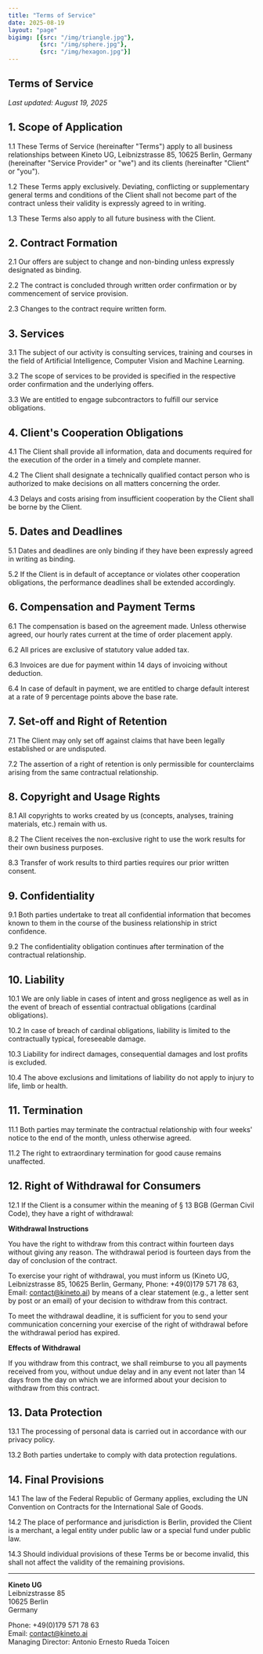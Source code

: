 ```yaml
---
title: "Terms of Service"
date: 2025-08-19
layout: "page"
bigimg: [{src: "/img/triangle.jpg"}, 
         {src: "/img/sphere.jpg"}, 
         {src: "/img/hexagon.jpg"}]
---
```


## Terms of Service

*Last updated: August 19, 2025*

## 1. Scope of Application

1.1 These Terms of Service (hereinafter "Terms") apply to all business relationships between Kineto UG, Leibnizstrasse 85, 10625 Berlin, Germany (hereinafter "Service Provider" or "we") and its clients (hereinafter "Client" or "you").

1.2 These Terms apply exclusively. Deviating, conflicting or supplementary general terms and conditions of the Client shall not become part of the contract unless their validity is expressly agreed to in writing.

1.3 These Terms also apply to all future business with the Client.

## 2. Contract Formation

2.1 Our offers are subject to change and non-binding unless expressly designated as binding.

2.2 The contract is concluded through written order confirmation or by commencement of service provision.

2.3 Changes to the contract require written form.

## 3. Services

3.1 The subject of our activity is consulting services, training and courses in the field of Artificial Intelligence, Computer Vision and Machine Learning.

3.2 The scope of services to be provided is specified in the respective order confirmation and the underlying offers.

3.3 We are entitled to engage subcontractors to fulfill our service obligations.

## 4. Client's Cooperation Obligations

4.1 The Client shall provide all information, data and documents required for the execution of the order in a timely and complete manner.

4.2 The Client shall designate a technically qualified contact person who is authorized to make decisions on all matters concerning the order.

4.3 Delays and costs arising from insufficient cooperation by the Client shall be borne by the Client.

## 5. Dates and Deadlines

5.1 Dates and deadlines are only binding if they have been expressly agreed in writing as binding.

5.2 If the Client is in default of acceptance or violates other cooperation obligations, the performance deadlines shall be extended accordingly.

## 6. Compensation and Payment Terms

6.1 The compensation is based on the agreement made. Unless otherwise agreed, our hourly rates current at the time of order placement apply.

6.2 All prices are exclusive of statutory value added tax.

6.3 Invoices are due for payment within 14 days of invoicing without deduction.

6.4 In case of default in payment, we are entitled to charge default interest at a rate of 9 percentage points above the base rate.

## 7. Set-off and Right of Retention

7.1 The Client may only set off against claims that have been legally established or are undisputed.

7.2 The assertion of a right of retention is only permissible for counterclaims arising from the same contractual relationship.

## 8. Copyright and Usage Rights

8.1 All copyrights to works created by us (concepts, analyses, training materials, etc.) remain with us.

8.2 The Client receives the non-exclusive right to use the work results for their own business purposes.

8.3 Transfer of work results to third parties requires our prior written consent.

## 9. Confidentiality

9.1 Both parties undertake to treat all confidential information that becomes known to them in the course of the business relationship in strict confidence.

9.2 The confidentiality obligation continues after termination of the contractual relationship.

## 10. Liability

10.1 We are only liable in cases of intent and gross negligence as well as in the event of breach of essential contractual obligations (cardinal obligations).

10.2 In case of breach of cardinal obligations, liability is limited to the contractually typical, foreseeable damage.

10.3 Liability for indirect damages, consequential damages and lost profits is excluded.

10.4 The above exclusions and limitations of liability do not apply to injury to life, limb or health.

## 11. Termination

11.1 Both parties may terminate the contractual relationship with four weeks' notice to the end of the month, unless otherwise agreed.

11.2 The right to extraordinary termination for good cause remains unaffected.

## 12. Right of Withdrawal for Consumers

12.1 If the Client is a consumer within the meaning of § 13 BGB (German Civil Code), they have a right of withdrawal:

**Withdrawal Instructions**

You have the right to withdraw from this contract within fourteen days without giving any reason. The withdrawal period is fourteen days from the day of conclusion of the contract.

To exercise your right of withdrawal, you must inform us (Kineto UG, Leibnizstrasse 85, 10625 Berlin, Germany, Phone: +49(0)179 571 78 63, Email: contact@kineto.ai) by means of a clear statement (e.g., a letter sent by post or an email) of your decision to withdraw from this contract.

To meet the withdrawal deadline, it is sufficient for you to send your communication concerning your exercise of the right of withdrawal before the withdrawal period has expired.

**Effects of Withdrawal**

If you withdraw from this contract, we shall reimburse to you all payments received from you, without undue delay and in any event not later than 14 days from the day on which we are informed about your decision to withdraw from this contract.

## 13. Data Protection

13.1 The processing of personal data is carried out in accordance with our privacy policy.

13.2 Both parties undertake to comply with data protection regulations.

## 14. Final Provisions

14.1 The law of the Federal Republic of Germany applies, excluding the UN Convention on Contracts for the International Sale of Goods.

14.2 The place of performance and jurisdiction is Berlin, provided the Client is a merchant, a legal entity under public law or a special fund under public law.

14.3 Should individual provisions of these Terms be or become invalid, this shall not affect the validity of the remaining provisions.

---

**Kineto UG**  
Leibnizstrasse 85  
10625 Berlin  
Germany

Phone: +49(0)179 571 78 63  
Email: contact@kineto.ai  
Managing Director: Antonio Ernesto Rueda Toicen